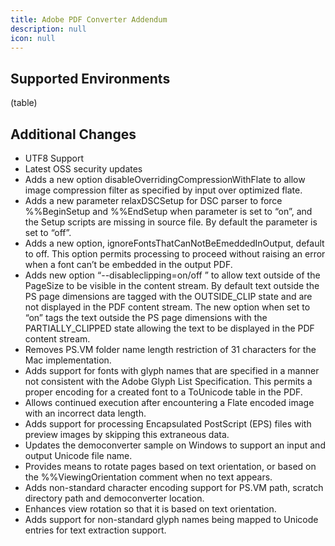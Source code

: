```yaml
---
title: Adobe PDF Converter Addendum
description: null
icon: null
---
```


## Supported Environments

(table)

## **Additional Changes** 

- UTF8 Support 
- Latest OSS security updates 
- Adds a new option disableOverridingCompressionWithFlate to allow image compression filter as specified by input over optimized flate. 
- Adds a new parameter relaxDSCSetup for DSC parser to force %%BeginSetup and %%EndSetup when parameter is set to “on”, and the Setup scripts are missing in source file. By default the parameter is set to “off”. 
- Adds a new option, ignoreFontsThatCanNotBeEmeddedInOutput, default to off. This option permits processing to proceed without raising an error when a font can’t be embedded in the output PDF. 
- Adds new option “--disableclipping=on/off ” to allow text outside of the PageSize to be visible in the content stream. By default text outside the PS page dimensions are tagged with the OUTSIDE\_CLIP state and are not displayed in the PDF content stream. The new option when set to “on” tags the text outside the PS page dimensions with the PARTIALLY\_CLIPPED state allowing the text to be displayed in the PDF content stream. 
- Removes PS.VM folder name length restriction of 31 characters for the Mac implementation. 
- Adds support for fonts with glyph names that are specified in a manner not consistent with the Adobe Glyph List Specification. This permits a proper encoding for a created font to a ToUnicode table in the PDF. 
- Allows continued execution after encountering a Flate encoded image with an incorrect data length. 
- Adds support for processing Encapsulated PostScript (EPS) files with preview images by skipping this extraneous data. 
- Updates the democonverter sample on Windows to support an input and output Unicode file name. 
- Provides means to rotate pages based on text orientation, or based on the %%ViewingOrientation comment when no text appears. 
- Adds non-standard character encoding support for PS.VM path, scratch directory path and democonverter location. 
- Enhances view rotation so that it is based on text orientation. 
- Adds support for non-standard glyph names being mapped to Unicode entries for text extraction support.
